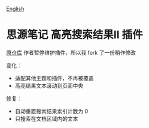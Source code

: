 [English](https://github.com/TCOTC/siyuan-plugin-hsr-mdzz2048-fork/blob/main/README.md)

# 思源笔记 高亮搜索结果Ⅱ 插件

[原仓库](https://github.com/mdzz2048/siyuan-plugin-hsr) 作者暂停维护插件，所以我 fork 了一份稍作修改

变化：

- 适配其他主题和插件，不再被覆盖
- 高亮结果文本滚动到页面中央

修复：

- 自动重置搜索结果索引计数为 0
- 只搜索在文档区域内的文本